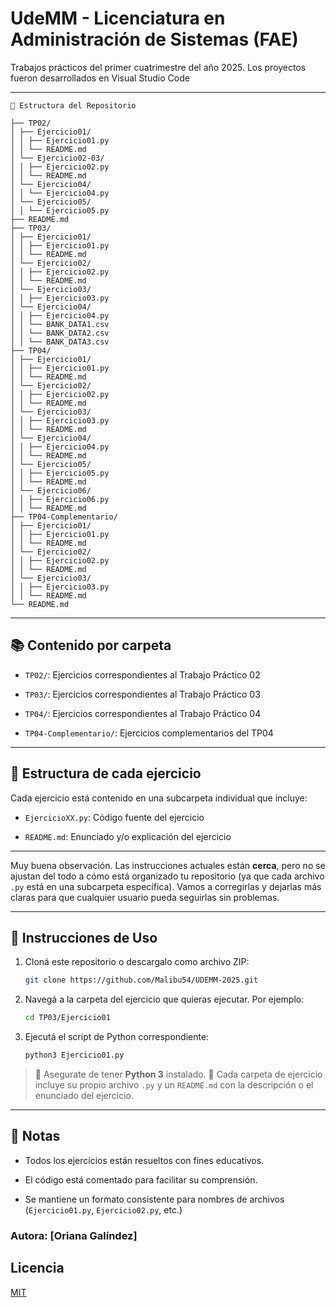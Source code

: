 # UdeMM - Licenciatura en Administración de Sistemas (FAE) 

Trabajos prácticos del primer cuatrimestre del año 2025.
Los proyectos fueron desarrollados en Visual Studio Code

---

```
📁 Estructura del Repositorio

├── TP02/
│ ├── Ejercicio01/
│ │ ├── Ejercicio01.py
│ │ └── README.md
│ └── Ejercicio02-03/
│ │ ├── Ejercicio02.py
│ │ └── README.md
│ └── Ejercicio04/
│ │ └── Ejercicio04.py
│ └── Ejercicio05/
│ │ └── Ejercicio05.py
├── README.md
├── TP03/
│ ├── Ejercicio01/
│ │ ├── Ejercicio01.py
│ │ └── README.md
│ └── Ejercicio02/
│ │ ├── Ejercicio02.py
│ │ └── README.md
│ └── Ejercicio03/
│ │ ├── Ejercicio03.py
│ └── Ejercicio04/
│ │ ├── Ejercicio04.py
│ │ └── BANK_DATA1.csv
│ │ └── BANK_DATA2.csv
│ │ └── BANK_DATA3.csv
├── TP04/
│ ├── Ejercicio01/
│ │ ├── Ejercicio01.py
│ │ └── README.md
│ └── Ejercicio02/
│ │ ├── Ejercicio02.py
│ │ └── README.md
│ └── Ejercicio03/
│ │ ├── Ejercicio03.py
│ │ └── README.md
│ └── Ejercicio04/
│ │ ├── Ejercicio04.py
│ │ └── README.md
│ └── Ejercicio05/
│ │ ├── Ejercicio05.py
│ │ └── README.md
│ └── Ejercicio06/
│ │ ├── Ejercicio06.py
│ │ └── README.md
├── TP04-Complementario/
│ ├── Ejercicio01/
│ │ ├── Ejercicio01.py
│ │ └── README.md
│ └── Ejercicio02/
│ │ ├── Ejercicio02.py
│ │ └── README.md
│ └── Ejercicio03/
│ │ ├── Ejercicio03.py
│ │ └── README.md
└── README.md
```

---

## 📚 Contenido por carpeta
* `TP02/`: Ejercicios correspondientes al Trabajo Práctico 02

* `TP03/`: Ejercicios correspondientes al Trabajo Práctico 03

* `TP04/`: Ejercicios correspondientes al Trabajo Práctico 04

* `TP04-Complementario/`: Ejercicios complementarios del TP04

---

## 🧱 Estructura de cada ejercicio

Cada ejercicio está contenido en una subcarpeta individual que incluye:

* `EjercicioXX.py`: Código fuente del ejercicio

* `README.md`: Enunciado y/o explicación del ejercicio

---
Muy buena observación. Las instrucciones actuales están **cerca**, pero no se ajustan del todo a cómo está organizado tu repositorio (ya que cada archivo `.py` está en una subcarpeta específica). Vamos a corregirlas y dejarlas más claras para que cualquier usuario pueda seguirlas sin problemas.

---

## 🚀 Instrucciones de Uso

1. Cloná este repositorio o descargalo como archivo ZIP:

   ```bash
   git clone https://github.com/Malibu54/UDEMM-2025.git
   ```

2. Navegá a la carpeta del ejercicio que quieras ejecutar. Por ejemplo:

   ```bash
   cd TP03/Ejercicio01
   ```

3. Ejecutá el script de Python correspondiente:

   ```bash
   python3 Ejercicio01.py
   ```

> 📌 Asegurate de tener **Python 3** instalado.
> 📂 Cada carpeta de ejercicio incluye su propio archivo `.py` y un `README.md` con la descripción o el enunciado del ejercicio.

---

## 📌 Notas

* Todos los ejercicios están resueltos con fines educativos.

* El código está comentado para facilitar su comprensión.

* Se mantiene un formato consistente para nombres de archivos (`Ejercicio01.py`, `Ejercicio02.py`, etc.)

### Autora: [Oriana Galíndez]


## Licencia

[MIT](https://choosealicense.com/licenses/mit/)
